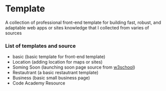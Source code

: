 # Template

A collection of professional front-end template for building fast, robust, and adaptable web apps or sites
knowledge that I collected from varies of sources

### List of templates and source
- basic (basic template for front-end template)
- Location (adding location for maps or sites)
- Soming Soon (launching soon page source from [w3school](https://www.w3schools.com/howto/howto_css_coming_soon.asp))
- Restautrant (a basic restautrant template)
- Business (basic small business page)
- Code Academy Resource

